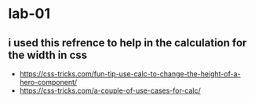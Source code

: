 # lab-01
## i used this refrence to help in the calculation for the width in css
* https://css-tricks.com/fun-tip-use-calc-to-change-the-height-of-a-hero-component/ 
* https://css-tricks.com/a-couple-of-use-cases-for-calc/